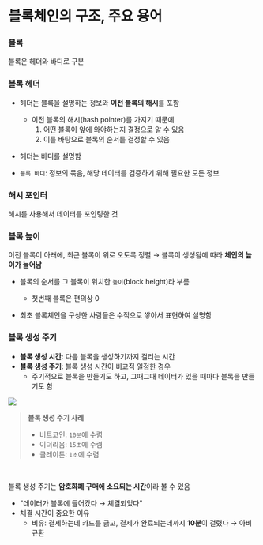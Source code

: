 # 블록체인의 구조, 주요 용어

### 블록

블록은 헤더와 바디로 구분

### 블록 헤더

- 헤더는 블록을 설명하는 정보와 **이전 블록의 해시**를 포함

  - 이전 블록의 해시(hash pointer)를 가지기 때문에
    1. 어떤 블록이 앞에 와야하는지 결정으로 알 수 있음
    2. 이를 바탕으로 블록의 순서를 결정할 수 있음

- 헤더는 바디를 설명함

- `블록 바디`: 정보의 묶음, 해당 데이터를 검증하기 위해 필요한 모든 정보

### 해시 포인터

해시를 사용해서 데이터를 포인팅한 것

### 블록 높이

이전 블록이 아래에, 최근 블록이 위로 오도록 정렬
→ 블록이 생성됨에 따라 **체인의 높이가 늘어남**

- 블록의 순서를 그 블록이 위치한 `높이`(block height)라 부름

  - 첫번째 블록은 편의상 0

- 최초 블록체인을 구상한 사람들은 수직으로 쌓아서 표현하여 설명함

### 블록 생성 주기

- **블록 생성 시간**: 다음 블록을 생성하기까지 걸리는 시간
- **블록 생성 주기**: 블록 생성 시간이 비교적 일정한 경우
  - 주기적으로 블록을 만들기도 하고, 그때그때 데이터가 있을 때마다 블록을 만들기도 함

![](https://github.com/lbo728/BlockChainStudy/assets/72309817/8dc969a1-0bdd-4255-8762-5c3fe1344249)

> **블록 생성 주기 사례**
>
> - 비트코인: `10분`에 수렴
> - 이더리움: `15초`에 수렴
> - 클레이튼: `1초`에 수렴

<br>

블록 생성 주기는 **암호화폐 구매에 소요되는 시간**이라 볼 수 있음

- "데이터가 블록에 들어갔다 → 체결되었다"
- 체결 시간이 중요한 이유
  - 비유: 결제하는데 카드를 긁고, 결제가 완료되는데까지 **10분**이 걸렸다 → 아비규환
